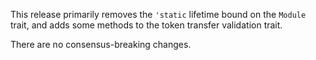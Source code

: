 This release primarily removes the `'static` lifetime bound on the `Module` trait,
and adds some methods to the token transfer validation trait.

There are no consensus-breaking changes.
